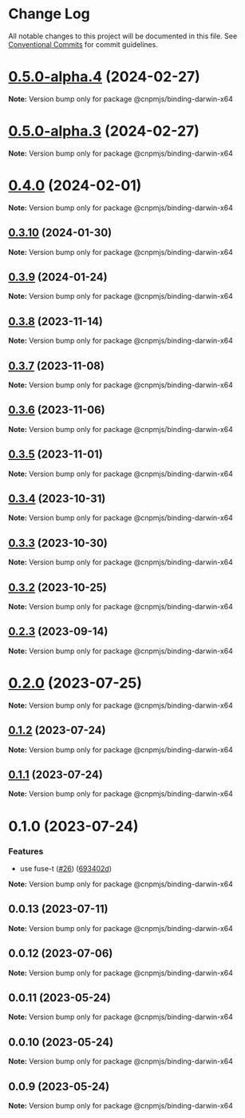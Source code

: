 # Change Log

All notable changes to this project will be documented in this file.
See [Conventional Commits](https://conventionalcommits.org) for commit guidelines.

# [0.5.0-alpha.4](https://github.com/cnpm/rapid/compare/v0.5.0-alpha.3...v0.5.0-alpha.4) (2024-02-27)

**Note:** Version bump only for package @cnpmjs/binding-darwin-x64





# [0.5.0-alpha.3](https://github.com/cnpm/rapid/compare/v0.5.0-alpha.2...v0.5.0-alpha.3) (2024-02-27)

**Note:** Version bump only for package @cnpmjs/binding-darwin-x64





# [0.4.0](https://github.com/cnpm/rapid/compare/v0.3.0...v0.4.0) (2024-02-01)

**Note:** Version bump only for package @cnpmjs/binding-darwin-x64





## [0.3.10](https://github.com/cnpm/rapid/compare/v0.3.0...v0.3.10) (2024-01-30)

**Note:** Version bump only for package @cnpmjs/binding-darwin-x64





## [0.3.9](https://github.com/cnpm/rapid/compare/v0.3.0...v0.3.9) (2024-01-24)

**Note:** Version bump only for package @cnpmjs/binding-darwin-x64





## [0.3.8](https://github.com/cnpm/rapid/compare/v0.3.0...v0.3.8) (2023-11-14)

**Note:** Version bump only for package @cnpmjs/binding-darwin-x64





## [0.3.7](https://github.com/cnpm/rapid/compare/v0.3.0...v0.3.7) (2023-11-08)

**Note:** Version bump only for package @cnpmjs/binding-darwin-x64





## [0.3.6](https://github.com/cnpm/rapid/compare/v0.3.0...v0.3.6) (2023-11-06)

**Note:** Version bump only for package @cnpmjs/binding-darwin-x64





## [0.3.5](https://github.com/cnpm/rapid/compare/v0.3.0...v0.3.5) (2023-11-01)

**Note:** Version bump only for package @cnpmjs/binding-darwin-x64





## [0.3.4](https://github.com/cnpm/rapid/compare/v0.3.0...v0.3.4) (2023-10-31)

**Note:** Version bump only for package @cnpmjs/binding-darwin-x64





## [0.3.3](https://github.com/cnpm/rapid/compare/v0.3.0...v0.3.3) (2023-10-30)

**Note:** Version bump only for package @cnpmjs/binding-darwin-x64





## [0.3.2](https://github.com/cnpm/rapid/compare/v0.3.0...v0.3.2) (2023-10-25)

**Note:** Version bump only for package @cnpmjs/binding-darwin-x64





## [0.2.3](https://github.com/cnpm/rapid/compare/v0.2.1...v0.2.3) (2023-09-14)

**Note:** Version bump only for package @cnpmjs/binding-darwin-x64





# [0.2.0](https://github.com/cnpm/rapid/compare/v0.1.2...v0.2.0) (2023-07-25)

**Note:** Version bump only for package @cnpmjs/binding-darwin-x64





## [0.1.2](https://github.com/cnpm/rapid/compare/v0.1.1...v0.1.2) (2023-07-24)

**Note:** Version bump only for package @cnpmjs/binding-darwin-x64





## [0.1.1](https://github.com/cnpm/rapid/compare/v0.1.0...v0.1.1) (2023-07-24)

**Note:** Version bump only for package @cnpmjs/binding-darwin-x64





# 0.1.0 (2023-07-24)


### Features

* use fuse-t ([#26](https://github.com/cnpm/rapid/issues/26)) ([693402d](https://github.com/cnpm/rapid/commit/693402d337651215502034c1b65d594737019408))







**Note:** Version bump only for package @cnpmjs/binding-darwin-x64





## 0.0.13 (2023-07-11)

**Note:** Version bump only for package @cnpmjs/binding-darwin-x64





## 0.0.12 (2023-07-06)

**Note:** Version bump only for package @cnpmjs/binding-darwin-x64





## 0.0.11 (2023-05-24)

**Note:** Version bump only for package @cnpmjs/binding-darwin-x64





## 0.0.10 (2023-05-24)

**Note:** Version bump only for package @cnpmjs/binding-darwin-x64





## 0.0.9 (2023-05-24)

**Note:** Version bump only for package @cnpmjs/binding-darwin-x64
